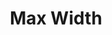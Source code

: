 ---
title: Max Width
description: Restricts the maximum width of an element, ensuring responsive and consistent layouts.
icon: arrows-left-right-to-line
---